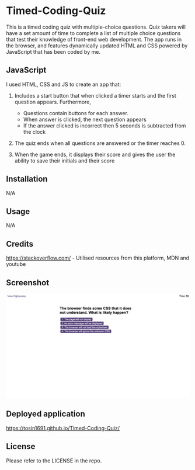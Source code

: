 # Timed-Coding-Quiz
This is a timed coding quiz with multiple-choice questions. Quiz takers will have a set amount of time to complete a list of multiple choice questions that test their knowledge of front-end web development. The app runs in the browser, and features dynamically updated HTML and CSS powered by JavaScript that has been coded by me. 


## JavaScript

I used HTML, CSS and JS to create an app that:

1) Includes a start button that when clicked a timer starts and the first question appears. Furthermore,
    * Questions contain buttons for each answer.
    * When answer is clicked, the next question appears
    * If the answer clicked is incorrect then 5 seconds is subtracted from the clock

2) The quiz ends when all questions are answered or the timer reaches 0.
3) When the game ends, it displays their score and gives the user the ability to save their initials and their score



## Installation

N/A

## Usage

N/A 

## Credits

https://stackoverflow.com/ - Utilised resources from this platform, MDN and youtube


## Screenshot
![Alt text](<./assets/Timed-coding-quiz.png>)

## Deployed application

https://tosin1691.github.io/Timed-Coding-Quiz/


## License

Please refer to the LICENSE in the repo.